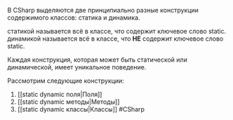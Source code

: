 В CSharp выделяются две принципиально разные конструкции содержимого классов: статика и динамика.

статикой называется всё в классе, что содержит ключевое слово static.
динамикой называется всё в классе, что **НЕ** содержит ключевое слово static.

Каждая конструкция, которая может быть статической или динамической, имеет уникальное поведение. 

Рассмотрим следующие конструкции:
1. [[static dynamic поля|Поля]]
2. [[static dynamic методы|Методы]]
3. [[static dynamic классы|Классы]]
#CSharp 